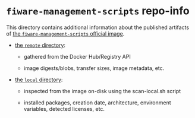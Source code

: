 # `fiware-management-scripts` repo-info

This directory contains additional information about the published artifacts of [the `fiware-management-scripts` official image](https://cloud.docker.com/repository/registry-1.docker.io/flopez/fiware-management-scripts).

-	[the `remote` directory](remote/):

	-	gathered from the Docker Hub/Registry API

	-	image digests/blobs, transfer sizes, image metadata, etc.

-	[the `local` directory](local/):

	-	inspected from the image on-disk using the scan-local.sh script

	-	installed packages, creation date, architecture, environment variables, detected licenses, etc.


